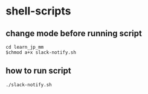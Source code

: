 # shell-scripts

## change mode before running script
```
cd learn_jp_mm
$chmod a+x slack-notify.sh
```

## how to run script
```
./slack-notify.sh


